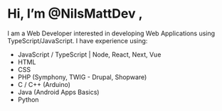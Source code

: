 # Hi, I’m @NilsMattDev , 
I am a Web Developer interested in developing Web Applications using TypeScript/JavaScript.    I have experience using:
- JavaScript / TypeScript | Node, React, Next, Vue
- HTML
- CSS
- PHP (Symphony, TWIG - Drupal, Shopware)
- C / C++ (Arduino)
- Java (Android Apps Basics)
- Python
